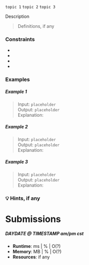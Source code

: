 # []()
`topic 1` `topic 2` `topic 3`

Description

> Definitions, if any

### Constraints
-
-
-
-

### Examples

##### Example 1
> Input: `placeholder`   
> Output: `placeholder`    
> Explanation:  

##### Example 2
> Input: `placeholder`    
> Output: `placeholder`    
> Explanation:  

##### Example 3
> Input: `placeholder`    
> Output: `placeholder`    
> Explanation:  

### 💡 Hints, if any

# Submissions

##### DAYDATE @ TIMESTAMP am/pm cst
- **Runtime**: ms | % | O(?)
- **Memory**: MB | % | O(?)
- **Resources**: if any
